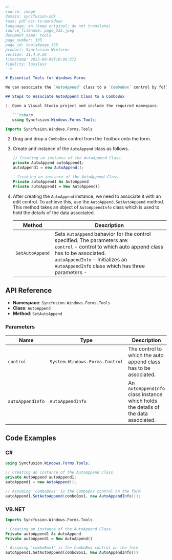 ```markdown
<!--
source: image
domain: syncfusion-sdk
task: pdf-ocr-to-markdown
language: en (keep original; do not translate)
source_filename: page_335.jpeg
document_name: tools
page_number: 335
page_id: tools#page_335
product: Syncfusion Winforms
version: 11.4.0.26
timestamp: 2025-08-09T10:06:57Z
fidelity: lossless
-->

# Essential Tools for Windows Forms

We can associate the `AutoAppend` class to a `ComboBox` control by following the below steps.

## Steps to Associate AutoAppend Class to a ComboBox

1. Open a Visual Studio project and include the required namespace.

   ```csharp
   using Syncfusion.Windows.Forms.Tools;
   ```

   ```vb
   Imports Syncfusion.Windows.Forms.Tools
   ```

2. Drag and drop a `ComboBox` control from the Toolbox onto the form.

3. Create and instance of the `AutoAppend` class as follows.

   ```csharp
   // Creating an instance of the AutoAppend Class.
   private AutoAppend autoAppend1;
   autoAppend1 = new AutoAppend();
   ```

   ```vb
   ' Creating an instance of the AutoAppend Class.
   Private autoAppend1 As AutoAppend
   Private autoAppend1 = New AutoAppend()
   ```

4. After creating the `AutoAppend` instance, we need to associate it with an edit control. To achieve this, use the `AutoAppend.SetAutoAppend` method. This method takes an object of `AutoAppendInfo` class which is used to hold the details of the data associated.

   | Method          | Description                                                                                          |
   |-----------------|------------------------------------------------------------------------------------------------------|
   | `SetAutoAppend` | Sets `AutoAppend` behavior for the control specified. The parameters are:<br>`control` - control to which auto append class has to be associated.<br>`autoAppendInfo` - Initializes an `AutoAppendInfo` class which has three parameters - |

## API Reference

- **Namespace**: `Syncfusion.Windows.Forms.Tools`
- **Class**: `AutoAppend`
- **Method**: `SetAutoAppend`

### Parameters

| Name           | Type                             | Description                                                                                          |
|----------------|----------------------------------|------------------------------------------------------------------------------------------------------|
| `control`      | `System.Windows.Forms.Control` | The control to which the auto append class has to be associated.                                  |
| `autoAppendInfo` | `AutoAppendInfo`          | An `AutoAppendInfo` class instance which holds the details of the data associated.                 |

## Code Examples

### C#

```csharp
using Syncfusion.Windows.Forms.Tools;

// Creating an instance of the AutoAppend Class.
private AutoAppend autoAppend1;
autoAppend1 = new AutoAppend();

// Assuming 'comboBox1' is the ComboBox control on the form
autoAppend1.SetAutoAppend(comboBox1, new AutoAppendInfo());
```

### VB.NET

```vb
Imports Syncfusion.Windows.Forms.Tools

' Creating an instance of the AutoAppend Class.
Private autoAppend1 As AutoAppend
Private autoAppend1 = New AutoAppend()

' Assuming 'comboBox1' is the ComboBox control on the form
autoAppend1.SetAutoAppend(comboBox1, New AutoAppendInfo())
```

<!-- tags: [product, module, control, api, version?] keywords: [AutoAppend, ComboBox, Windows Forms, AutoAppendInfo] -->
```
